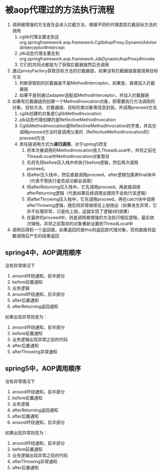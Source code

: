 # 被aop代理过的方法执行流程

1. 调用被增强的方法首先会进入拦截方法，根据不同的代理类型拦截目标方法的调用
   1. cglib代理主要走到这org.springframework.aop.framework.CglibAopProxy.DynamicAdvisedInterceptor#intercept
   2. jdk动态代理主要走到org.springframework.aop.framework.JdkDynamicAopProxy#invoke
   3. 它们的共同点都是为了获取拦截器链然后去调用
2. 通过proxyFactory获取目标方法的拦截器链，如果没有拦截器链直接调用目标方法
   1. 判断获取到的拦截器是不是MethodInterceptor，如果是，直接加入拦截器链
   2. 如果不是则通过adapter适配成MethodInterceptor，并加入拦截器链
3. 如果有拦截器链则创建一个MethodInvocation对象，把需要执行方法调用的对象、目标方法、拦截器链、目标的类对象等信息封装。并调用proceed方法
   1. cglib创建的对象是CglibMethodInvocation
   2. jdk动态代理创建的是ReflectiveMethodInvocation
   3. CglibMethodInvocation是ReflectiveMethodInvocation的字类，并且在调用proceed方法时是调用父类的（ReflectiveMethodInvocation的）proceed方法
   4. 责任链调用方式为**递归调用**，对于spring5而言
      1. 将本次被调用的MethodInvocation放入ThreadLocal中，并将之前在ThreadLocal中MethodInvocation对象暂存
      2. 先将先将before压入栈中并执行before逻辑，然后再次调用proceed。
      3. 将after压入栈中，然后直接调用proceed，after逻辑包裹再final块中（代表不管执行是否成功都会调用）
      4. 将afterReturning压入栈中，它先调用proceed，再直接调用afterReturning逻辑（代表如果后续调用出错则不会执行该逻辑）
      5. 将afterThrowing压入栈中，它先调用proceed，再在catch块中调用afterThrowing逻辑，随后将异常继续往上层抛出（如果发生异常，它并不处理异常，只是向上抛，这就实现了逻辑4的效果）
      6. 在最终的proceed中，则是调用被增强的方法执行相应逻辑，最后依次弹栈，并将之前暂存的对象重新设置到ThreadLocal中
4. 调用后得到一个返回值，如果返回的是this则返回其代理对象，否则直接将函数调用后产生的结果返回

## spring4中，AOP调用顺序
没有异常情况下

1. around环绕通知，前半部分
2. before前置通知
3. 业务逻辑
4. around环绕通知，后半部分
5. after后置通知
6. afterReturning返回通知

如果出现异常则变为：

1. around环绕通知，前半部分
2. before前置通知
3. 业务逻辑出现异常之前的代码
4. after后置通知
5. afterThrowing异常通知

## spring5中，AOP调用顺序

没有异常情况下

1. around环绕通知，前半部分
2. before前置通知
3. 业务逻辑
4. afterReturning返回通知
5. after后置通知
6. around环绕通知，后半部分

如果出现异常则变为：

1. around环绕通知，前半部分
2. before前置通知
3. 业务逻辑出现异常之前的代码
4. afterThrowing异常通知
5. after后置通知

